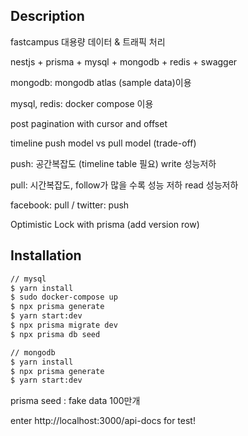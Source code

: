 ## Description

fastcampus 대용량 데이터 & 트래픽 처리

nestjs + prisma + mysql + mongodb + redis + swagger

mongodb: mongodb atlas (sample data)이용

mysql, redis: docker compose 이용

<mysql>

post pagination with cursor and offset

timeline push model vs pull model (trade-off)

push: 공간복잡도 (timeline table 필요) write 성능저하

pull: 시간복잡도, follow가 많을 수록 성능 저하 read 성능저하

facebook: pull / twitter: push

Optimistic Lock with prisma (add version row)

## Installation

```bash
// mysql
$ yarn install
$ sudo docker-compose up
$ npx prisma generate
$ yarn start:dev
$ npx prisma migrate dev
$ npx prisma db seed

// mongodb
$ yarn install
$ npx prisma generate
$ yarn start:dev
```

prisma seed : fake data 100만개

enter http://localhost:3000/api-docs for test!
